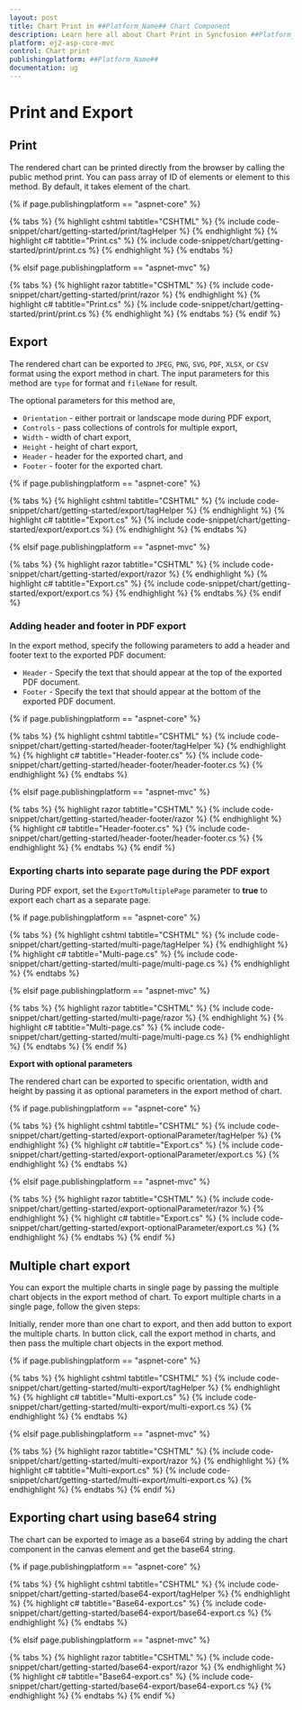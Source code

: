 ```yaml
---
layout: post
title: Chart Print in ##Platform_Name## Chart Component
description: Learn here all about Chart Print in Syncfusion ##Platform_Name## Chart component of Syncfusion Essential JS 2 and more.
platform: ej2-asp-core-mvc
control: Chart print
publishingplatform: ##Platform_Name##
documentation: ug
---
```



# Print and Export

## Print

The rendered chart can be printed directly from the browser by calling the public method print. You can pass array of ID of elements or element to this method. By default, it takes element of the chart.

{% if page.publishingplatform == "aspnet-core" %}

{% tabs %}
{% highlight cshtml tabtitle="CSHTML" %}
{% include code-snippet/chart/getting-started/print/tagHelper %}
{% endhighlight %}
{% highlight c# tabtitle="Print.cs" %}
{% include code-snippet/chart/getting-started/print/print.cs %}
{% endhighlight %}
{% endtabs %}

{% elsif page.publishingplatform == "aspnet-mvc" %}

{% tabs %}
{% highlight razor tabtitle="CSHTML" %}
{% include code-snippet/chart/getting-started/print/razor %}
{% endhighlight %}
{% highlight c# tabtitle="Print.cs" %}
{% include code-snippet/chart/getting-started/print/print.cs %}
{% endhighlight %}
{% endtabs %}
{% endif %}



## Export

The rendered chart can be exported to `JPEG`, `PNG`, `SVG`, `PDF`, `XLSX`, or `CSV` format using the export method in chart. The input parameters for this method are `type` for format and `fileName` for result.

The optional parameters for this method are,
* `Orientation` - either portrait or landscape mode during PDF export,
* `Controls` - pass collections of controls for multiple export,
* `Width` - width of chart export,
* `Height` - height of chart export,
* `Header` - header for the exported chart, and
* `Footer` - footer for the exported chart.

{% if page.publishingplatform == "aspnet-core" %}

{% tabs %}
{% highlight cshtml tabtitle="CSHTML" %}
{% include code-snippet/chart/getting-started/export/tagHelper %}
{% endhighlight %}
{% highlight c# tabtitle="Export.cs" %}
{% include code-snippet/chart/getting-started/export/export.cs %}
{% endhighlight %}
{% endtabs %}

{% elsif page.publishingplatform == "aspnet-mvc" %}

{% tabs %}
{% highlight razor tabtitle="CSHTML" %}
{% include code-snippet/chart/getting-started/export/razor %}
{% endhighlight %}
{% highlight c# tabtitle="Export.cs" %}
{% include code-snippet/chart/getting-started/export/export.cs %}
{% endhighlight %}
{% endtabs %}
{% endif %}



### Adding header and footer in PDF export

In the export method, specify the following parameters to add a header and footer text to the exported PDF document:

* `Header` - Specify the text that should appear at the top of the exported PDF document.
* `Footer` - Specify the text that should appear at the bottom of the exported PDF document.

{% if page.publishingplatform == "aspnet-core" %}

{% tabs %}
{% highlight cshtml tabtitle="CSHTML" %}
{% include code-snippet/chart/getting-started/header-footer/tagHelper %}
{% endhighlight %}
{% highlight c# tabtitle="Header-footer.cs" %}
{% include code-snippet/chart/getting-started/header-footer/header-footer.cs %}
{% endhighlight %}
{% endtabs %}

{% elsif page.publishingplatform == "aspnet-mvc" %}

{% tabs %}
{% highlight razor tabtitle="CSHTML" %}
{% include code-snippet/chart/getting-started/header-footer/razor %}
{% endhighlight %}
{% highlight c# tabtitle="Header-footer.cs" %}
{% include code-snippet/chart/getting-started/header-footer/header-footer.cs %}
{% endhighlight %}
{% endtabs %}
{% endif %}



### Exporting charts into separate page during the PDF export

During PDF export, set the `ExportToMultiplePage` parameter to **true** to export each chart as a separate page.

{% if page.publishingplatform == "aspnet-core" %}

{% tabs %}
{% highlight cshtml tabtitle="CSHTML" %}
{% include code-snippet/chart/getting-started/multi-page/tagHelper %}
{% endhighlight %}
{% highlight c# tabtitle="Multi-page.cs" %}
{% include code-snippet/chart/getting-started/multi-page/multi-page.cs %}
{% endhighlight %}
{% endtabs %}

{% elsif page.publishingplatform == "aspnet-mvc" %}

{% tabs %}
{% highlight razor tabtitle="CSHTML" %}
{% include code-snippet/chart/getting-started/multi-page/razor %}
{% endhighlight %}
{% highlight c# tabtitle="Multi-page.cs" %}
{% include code-snippet/chart/getting-started/multi-page/multi-page.cs %}
{% endhighlight %}
{% endtabs %}
{% endif %}


<!-- markdownlint-disable MD036 -->
**Export with optional parameters**
<!-- markdownlint-disable MD036 -->
The rendered chart can be exported to specific orientation, width and height by passing it as optional parameters in the export method of chart.

{% if page.publishingplatform == "aspnet-core" %}

{% tabs %}
{% highlight cshtml tabtitle="CSHTML" %}
{% include code-snippet/chart/getting-started/export-optionalParameter/tagHelper %}
{% endhighlight %}
{% highlight c# tabtitle="Export.cs" %}
{% include code-snippet/chart/getting-started/export-optionalParameter/export.cs %}
{% endhighlight %}
{% endtabs %}

{% elsif page.publishingplatform == "aspnet-mvc" %}

{% tabs %}
{% highlight razor tabtitle="CSHTML" %}
{% include code-snippet/chart/getting-started/export-optionalParameter/razor %}
{% endhighlight %}
{% highlight c# tabtitle="Export.cs" %}
{% include code-snippet/chart/getting-started/export-optionalParameter/export.cs %}
{% endhighlight %}
{% endtabs %}
{% endif %}



## Multiple chart export

You can export the multiple charts in single page by passing the multiple chart objects in the export method of chart. To export multiple charts in a single page, follow the given steps:

Initially, render more than one chart to export, and then add button to export the multiple charts. In button click, call the export method in charts, and then pass the multiple chart objects in the export method.

{% if page.publishingplatform == "aspnet-core" %}

{% tabs %}
{% highlight cshtml tabtitle="CSHTML" %}
{% include code-snippet/chart/getting-started/multi-export/tagHelper %}
{% endhighlight %}
{% highlight c# tabtitle="Multi-export.cs" %}
{% include code-snippet/chart/getting-started/multi-export/multi-export.cs %}
{% endhighlight %}
{% endtabs %}

{% elsif page.publishingplatform == "aspnet-mvc" %}

{% tabs %}
{% highlight razor tabtitle="CSHTML" %}
{% include code-snippet/chart/getting-started/multi-export/razor %}
{% endhighlight %}
{% highlight c# tabtitle="Multi-export.cs" %}
{% include code-snippet/chart/getting-started/multi-export/multi-export.cs %}
{% endhighlight %}
{% endtabs %}
{% endif %}

## Exporting chart using base64 string

The chart can be exported to image as a base64 string by adding the chart component in the canvas element and get the base64 string.

{% if page.publishingplatform == "aspnet-core" %}

{% tabs %}
{% highlight cshtml tabtitle="CSHTML" %}
{% include code-snippet/chart/getting-started/base64-export/tagHelper %}
{% endhighlight %}
{% highlight c# tabtitle="Base64-export.cs" %}
{% include code-snippet/chart/getting-started/base64-export/base64-export.cs %}
{% endhighlight %}
{% endtabs %}

{% elsif page.publishingplatform == "aspnet-mvc" %}

{% tabs %}
{% highlight razor tabtitle="CSHTML" %}
{% include code-snippet/chart/getting-started/base64-export/razor %}
{% endhighlight %}
{% highlight c# tabtitle="Base64-export.cs" %}
{% include code-snippet/chart/getting-started/base64-export/base64-export.cs %}
{% endhighlight %}
{% endtabs %}
{% endif %}

